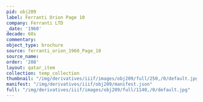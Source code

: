 ```yaml
---
pid: obj209
label: Ferranti Orion Page 10
company: Ferranti LTD
_date: '1960'
decade: 60s
commentary:
object_type: brochure
source: ferranti_orion_1960_Page_10
source_name:
order: '208'
layout: qatar_item
collection: temp_collection
thumbnail: "/img/derivatives/iiif/images/obj209/full/250,/0/default.jpg"
manifest: "/img/derivatives/iiif/obj209/manifest.json"
full: "/img/derivatives/iiif/images/obj209/full/1140,/0/default.jpg"
---
```

